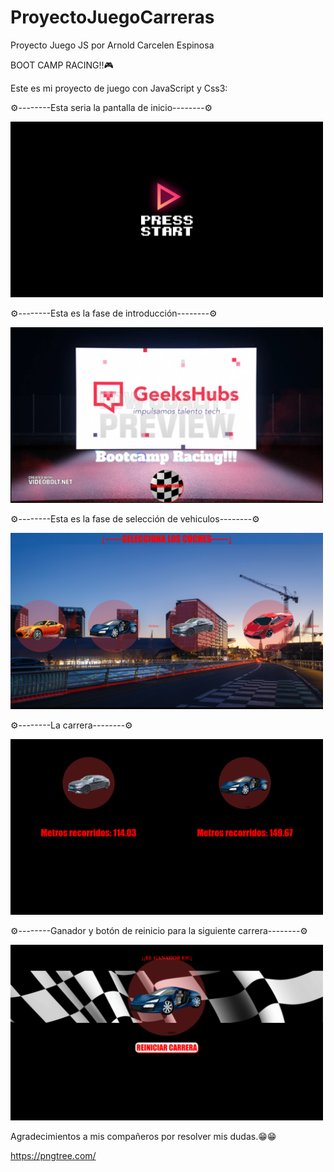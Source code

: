 # ProyectoJuegoCarreras

Proyecto Juego JS por Arnold Carcelen Espinosa

BOOT CAMP RACING!!🎮

Este es mi proyecto de juego con JavaScript y Css3:


⚙️--------Esta seria la pantalla de inicio--------⚙️
<p aling="center">
  <img src="/img/imagenesReadme/start.png" width="500" title="hover text">
</p>

⚙️--------Esta es la fase de introducción--------⚙️
<p aling="center">
  <img src="/img/imagenesReadme/intro.png" width="500" title="hover text">
</p>

⚙️--------Esta es la fase de selección de vehiculos--------⚙️
<p aling="center">
  <img src="/img/imagenesReadme/seleccionCoches.png" width="500" title="hover text">
</p>

⚙️--------La carrera--------⚙️
<p aling="center">
  <img src="/img/imagenesReadme/carrera.png" width="500" title="hover text">
</p>

⚙️--------Ganador y botón de reinicio para la siguiente carrera--------⚙️
<p aling="center">
  <img src="/img/imagenesReadme/ganador.png" width="500" title="hover text">
</p>


Agradecimientos a mis compañeros por resolver mis dudas.😁😁


https://pngtree.com/